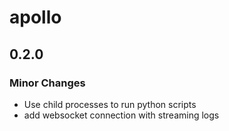 # apollo

## 0.2.0

### Minor Changes

- Use child processes to run python scripts
- add websocket connection with streaming logs
